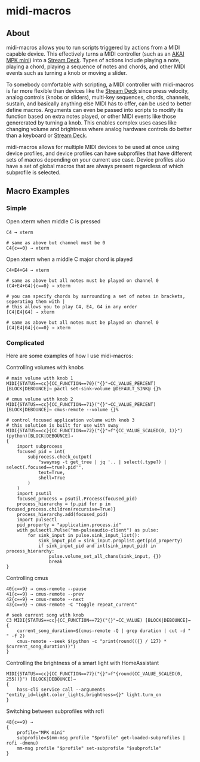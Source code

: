 # midi-macros
## About
midi-macros allows you to run scripts triggered by actions from a MIDI capable device. This effectively turns a MIDI controller (such as an [AKAI MPK mini](https://www.akaipro.com/mpk-mini-mk3)) into a [Stream Deck](https://www.elgato.com/us/en/s/welcome-to-stream-deck). Types of actions include playing a note, playing a chord, playing a sequence of notes and chords, and other MIDI events such as turning a knob or moving a slider.

To somebody comfortable with scripting, a MIDI controller with midi-macros is far more flexible than devices like the [Stream Deck](https://www.elgato.com/us/en/s/welcome-to-stream-deck) since press velocity, analog controls (knobs or sliders), multi-key sequences, chords, channels, sustain, and basically anything else MIDI has to offer, can be used to better define macros. Arguments can even be passed into scripts to modify its function based on extra notes played, or other MIDI events like those genererated by turning a knob. This enables complex uses cases like changing volume and brightness where analog hardware controls do better than a keyboard or [Stream Deck](https://www.elgato.com/us/en/s/welcome-to-stream-deck).

midi-macros allows for multiple MIDI devices to be used at once using device profiles, and device profiles can have subprofiles that have different sets of macros depending on your current use case. Device profiles also have a set of global macros that are always present regardless of which subprofile is selected.

## Macro Examples
### Simple
Open xterm when middle C is pressed
```
C4 → xterm

# same as above but channel must be 0
C4{c==0} → xterm
```

Open xterm when a middle C major chord is played
```
C4+E4+G4 → xterm

# same as above but all notes must be played on channel 0
(C4+E4+G4){c==0} → xterm

# you can specify chords by surrounding a set of notes in brackets, seperating them with |
# this allows you to play C4, E4, G4 in any order
[C4|E4|G4] → xterm

# same as above but all notes must be played on channel 0
[C4|E4|G4]{c==0} → xterm
```
### Complicated
Here are some examples of how I use midi-macros:

Controlling volumes with knobs
```
# main volume with knob 1
MIDI{STATUS==cc}{CC_FUNCTION==70}("{}"→CC_VALUE_PERCENT) [BLOCK|DEBOUNCE]→ pactl set-sink-volume @DEFAULT_SINK@ {}%

# cmus volume with knob 2
MIDI{STATUS==cc}{CC_FUNCTION==71}("{}"→CC_VALUE_PERCENT) [BLOCK|DEBOUNCE]→ cmus-remote --volume {}%

# control focused application volume with knob 3
# this solution is built for use with sway
MIDI{STATUS==cc}{CC_FUNCTION==72}("{}"→f"{CC_VALUE_SCALED(0, 1)}") (python)[BLOCK|DEBOUNCE]→
{
	import subprocess
	focused_pid = int(
		subprocess.check_output(
			"swaymsg -t get_tree | jq '.. | select(.type?) | select(.focused==true).pid'",
			text=True,
			shell=True
		)
	)
	import psutil
	focused_process = psutil.Process(focused_pid)
	process_hierarchy = {p.pid for p in focused_process.children(recursive=True)}
	process_hierarchy.add(focused_pid)
	import pulsectl
	pid_property = "application.process.id"
	with pulsectl.Pulse("mm-pulseaudio-client") as pulse:
		for sink_input in pulse.sink_input_list():
			sink_input_pid = sink_input.proplist.get(pid_property)
			if sink_input_pid and int(sink_input_pid) in process_hierarchy:
				pulse.volume_set_all_chans(sink_input, {})
				break
}
```

Controlling cmus
```
40{c==9} → cmus-remote --pause
41{c==9} → cmus-remote --prev
42{c==9} → cmus-remote --next
43{c==9} → cmus-remote -C "toggle repeat_current"

# seek current song with knob
C3 MIDI{STATUS==cc}{CC_FUNCTION==72}("{}"→CC_VALUE) [BLOCK|DEBOUNCE]→
{
	current_song_duration=$(cmus-remote -Q | grep duration | cut -d " " -f 2)
	cmus-remote --seek $(python -c "print(round(({} / 127) * $current_song_duration))")
}
```

Controlling the brightness of a smart light with HomeAssistant
```
MIDI{STATUS==cc}{CC_FUNCTION==77}("{}"→f"{round(CC_VALUE_SCALED(0, 255))}") [BLOCK|DEBOUNCE]→
{
	hass-cli service call --arguments "entity_id=light.color_lights,brightness={}" light.turn_on
}
```

Switching between subprofiles with rofi
```
48{c==9} →
{
	profile="MPK mini"
	subprofile=$(mm-msg profile "$profile" get-loaded-subprofiles | rofi -dmenu)
	mm-msg profile "$profile" set-subprofile "$subprofile"
}
```
